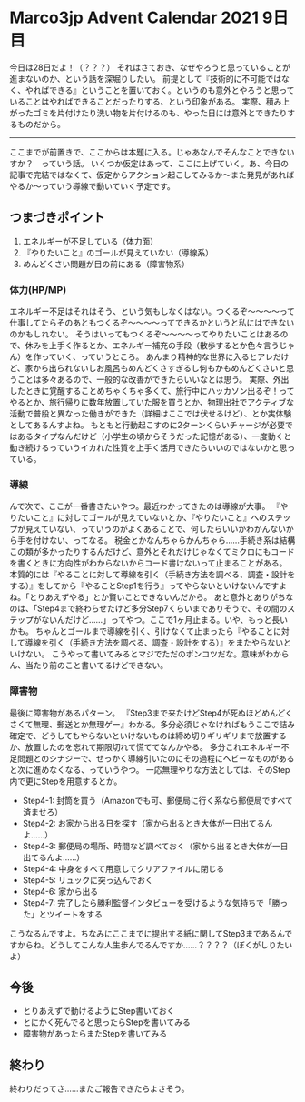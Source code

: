 # Marco3jp Advent Calendar 2021 9日目

今日は28日だよ！（？？？）
それはさておき、なぜやろうと思っていることが進まないのか、という話を深堀りしたい。
前提として『技術的に不可能ではなく、やればできる』ということを置いておく。というのも意外とやろうと思っていることはやればできることだったりする、という印象がある。
実際、積み上がったゴミを片付けたり洗い物を片付けるのも、やった日には意外とできたりするものだから。

---

ここまでが前置きで、ここからは本題に入る。じゃあなんでそんなことできないすか？　っていう話。
いくつか仮定はあって、ここに上げていく。あ、今日の記事で完結ではなくて、仮定からアクション起こしてみるか～また発見があればやるか～っていう導線で動いていく予定です。

## つまづきポイント

1. エネルギーが不足している（体力面）
2. 『やりたいこと』のゴールが見えていない（導線系）
3. めんどくさい問題が目の前にある（障害物系）

### 体力(HP/MP)

エネルギー不足はそれはそう、という気もしなくはない。つくるぞ～～～～って仕事してたらそのあともつくるぞ～～～～ってできるかというと私にはできないのかもしれない。
そうはいってもつくるぞ～～～～ってやりたいことはあるので、休みを上手く作るとか、エネルギー補充の手段（散歩するとか色々言うじゃん）を作っていく、っていうところ。
あんまり精神的な世界に入るとアレだけど、家から出られないしお風呂もめんどくさすぎるし何もかもめんどくさいと思うことは多々あるので、一般的な改善ができたらいいなとは思う。
実際、外出したときに覚醒することめちゃくちゃ多くて、旅行中にハッカソン出るぞ！ってやるとか、旅行帰りに数年放置していた服を買うとか、物理出社でアクティブな活動で普段と異なった働きができた（詳細はここでは伏せるけど）、とか実体験としてあるんすよね。
もともと行動起こすのに2ターンくらいチャージが必要ではあるタイプなんだけど（小学生の頃からそうだった記憶がある）、一度動くと動き続けるっていうイカれた性質を上手く活用できたらいいのではないかと思っている。

### 導線

んで次で、ここが一番書きたいやつ。最近わかってきたのは導線が大事。
『やりたいこと』に対してゴールが見えていないとか、『やりたいこと』へのステップが見えていない、っていうのがよくあることで、何したらいいかわかんないから手を付けない、ってなる。
税金とかなんちゃらかんちゃら……手続き系は結構この類が多かったりするんだけど、意外とそれだけじゃなくてミクロにもコードを書くときに方向性がわからないからコード書けないって止まることがある。
本質的には『やることに対して導線を引く（手続き方法を調べる、調査・設計をする）』をしてから『やることStep1を行う』ってやらないといけないんですよね。「とりあえずやる」とか賢いことできないんだから。
あと意外とありがちなのは、「Step4まで終わらせたけど多分Step7くらいまでありそうで、その間のステップがないんだけど……」ってやつ。ここで1ヶ月止まる。いや、もっと長いかも。
ちゃんとゴールまで導線を引く、引けなくて止まったら『やることに対して導線を引く（手続き方法を調べる、調査・設計をする）』をまたやらないといけない。
こうやって書いてみるとマジでただのポンコツだな。意味がわからん、当たり前のこと書いてるけどできない。

### 障害物

最後に障害物があるパターン。
『Step3まで来たけどStep4が死ぬほどめんどくさくて無理、郵送とか無理ゲー』わかる。多分必須じゃなければもうここで詰み確定で、どうしてもやらないといけないものは締め切りギリギリまで放置するか、放置したのを忘れて期限切れて慌ててなんかやる。
多分これエネルギー不足問題とのシナジーで、せっかく導線引いたのにその過程にヘビーなものがあると次に進めなくなる、っていうやつ。
一応無理やりな方法としては、そのStep内で更にStepを用意するとか。 

- Step4-1: 封筒を買う（Amazonでも可、郵便局に行く系なら郵便局ですべて済ませろ）
- Step4-2: お家から出る日を探す（家から出るとき大体が一日出てるんよ……）
- Step4-3: 郵便局の場所、時間など調べておく（家から出るとき大体が一日出てるんよ……）
- Step4-4: 中身をすべて用意してクリアファイルに閉じる
- Step4-5: リュックに突っ込んでおく
- Step4-6: 家から出る
- Step4-7: 完了したら勝利監督インタビューを受けるような気持ちで「勝った」とツイートをする

こうなるんですよ。ちなみにここまでに提出する紙に関してStep3まであるんですからね。どうしてこんな人生歩んでるんですか……？？？？（ぼくがしりたいよ）

## 今後
- とりあえずで動けるようにStep書いておく
- とにかく死んでると思ったらStepを書いてみる
- 障害物があったらまたStepを書いてみる

## 終わり
終わりだってさ……またご報告できたらよさそう。
